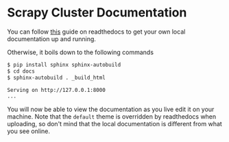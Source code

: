 # Scrapy Cluster Documentation

You can follow [this](http://docs.readthedocs.org/en/latest/getting_started.html#in-rst) guide on readthedocs to get your own local documentation up and running.

Otherwise, it boils down to the following commands

```bash
$ pip install sphinx sphinx-autobuild
$ cd docs
$ sphinx-autobuild . _build_html

Serving on http://127.0.0.1:8000
...
```

You will now be able to view the documentation as you live edit it on your machine. Note that the `default` theme is overridden by readthedocs when uploading, so don't mind that the local documentation is different from what you see online.
